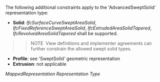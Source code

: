 The following additional constraints apply to the 'AdvancedSweptSolid' representation type:

* **Solid**: _IfcSurfaceCurveSweptAreaSolid_, _IfcFixedReferenceSweptAreaSolid_, _IfcExtrudedAreaSolidTapered_, _IfcRevolvedAreaSolidTapered_ shall be supported. 
>> NOTE&nbsp; View definitions and implementer agreements can further constrain the allowed swept solid types. 
* **Profile**: see 'SweptSolid' geometric representation
* **Extrusion**: not applicable

_MappedRepresentation Representation Type_